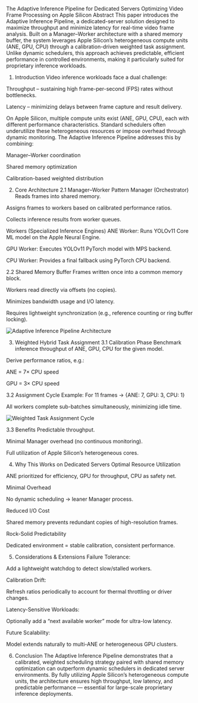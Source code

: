 The Adaptive Inference Pipeline for Dedicated Servers
Optimizing Video Frame Processing on Apple Silicon
Abstract
This paper introduces the Adaptive Inference Pipeline, a dedicated-server solution designed to maximize throughput and minimize latency for real-time video frame analysis. Built on a Manager–Worker architecture with a shared memory buffer, the system leverages Apple Silicon’s heterogeneous compute units (ANE, GPU, CPU) through a calibration-driven weighted task assignment. Unlike dynamic schedulers, this approach achieves predictable, efficient performance in controlled environments, making it particularly suited for proprietary inference workloads.

1. Introduction
Video inference workloads face a dual challenge:

Throughput – sustaining high frame-per-second (FPS) rates without bottlenecks.

Latency – minimizing delays between frame capture and result delivery.

On Apple Silicon, multiple compute units exist (ANE, GPU, CPU), each with different performance characteristics. Standard schedulers often underutilize these heterogeneous resources or impose overhead through dynamic monitoring.
The Adaptive Inference Pipeline addresses this by combining:

Manager–Worker coordination

Shared memory optimization

Calibration-based weighted distribution

2. Core Architecture
2.1 Manager–Worker Pattern
Manager (Orchestrator)
Reads frames into shared memory.

Assigns frames to workers based on calibrated performance ratios.

Collects inference results from worker queues.

Workers (Specialized Inference Engines)
ANE Worker: Runs YOLOv11 Core ML model on the Apple Neural Engine.

GPU Worker: Executes YOLOv11 PyTorch model with MPS backend.

CPU Worker: Provides a final fallback using PyTorch CPU backend.

2.2 Shared Memory Buffer
Frames written once into a common memory block.

Workers read directly via offsets (no copies).

Minimizes bandwidth usage and I/O latency.

Requires lightweight synchronization (e.g., reference counting or ring buffer locking).

<img src="uploaded:image_abb000.png-be8d8f3b-b97d-400d-b13d-5da713dc878d" alt="Adaptive Inference Pipeline Architecture">

3. Weighted Hybrid Task Assignment
3.1 Calibration Phase
Benchmark inference throughput of ANE, GPU, CPU for the given model.

Derive performance ratios, e.g.:

ANE = 7× CPU speed

GPU = 3× CPU speed

3.2 Assignment Cycle
Example: For 11 frames → {ANE: 7, GPU: 3, CPU: 1}

All workers complete sub-batches simultaneously, minimizing idle time.

<img src="uploaded:image_abb03e.png-44407fed-32cf-4a5e-8aa5-b6ccddd3de7c" alt="Weighted Task Assignment Cycle">

3.3 Benefits
Predictable throughput.

Minimal Manager overhead (no continuous monitoring).

Full utilization of Apple Silicon’s heterogeneous cores.

4. Why This Works on Dedicated Servers
Optimal Resource Utilization

ANE prioritized for efficiency, GPU for throughput, CPU as safety net.

Minimal Overhead

No dynamic scheduling → leaner Manager process.

Reduced I/O Cost

Shared memory prevents redundant copies of high-resolution frames.

Rock-Solid Predictability

Dedicated environment = stable calibration, consistent performance.

5. Considerations & Extensions
Failure Tolerance:

Add a lightweight watchdog to detect slow/stalled workers.

Calibration Drift:

Refresh ratios periodically to account for thermal throttling or driver changes.

Latency-Sensitive Workloads:

Optionally add a “next available worker” mode for ultra-low latency.

Future Scalability:

Model extends naturally to multi-ANE or heterogeneous GPU clusters.

6. Conclusion
The Adaptive Inference Pipeline demonstrates that a calibrated, weighted scheduling strategy paired with shared memory optimization can outperform dynamic schedulers in dedicated server environments. By fully utilizing Apple Silicon’s heterogeneous compute units, the architecture ensures high throughput, low latency, and predictable performance — essential for large-scale proprietary inference deployments.
